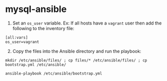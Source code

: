 # mysql-ansible
1. Set an `os_user` variable. Ex: If all hosts have a `vagrant` user then add the following to the inventory file:
```
[all:vars]
os_user=vagrant
```
2. Copy the files into the Ansible directory and run the playbook:
```
mkdir /etc/ansible/files/ ; cp files/* /etc/ansible/files/ ; cp bootstrap.yml /etc/ansible/

ansible-playbook /etc/ansible/bootstrap.yml
```
